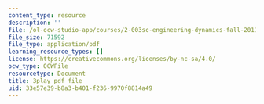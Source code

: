 ```yaml
---
content_type: resource
description: ''
file: /ol-ocw-studio-app/courses/2-003sc-engineering-dynamics-fall-2011/33e57e39b8a3b401f2369970f8814a49_jROTMB142T0.pdf
file_size: 71592
file_type: application/pdf
learning_resource_types: []
license: https://creativecommons.org/licenses/by-nc-sa/4.0/
ocw_type: OCWFile
resourcetype: Document
title: 3play pdf file
uid: 33e57e39-b8a3-b401-f236-9970f8814a49
---
```

